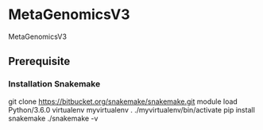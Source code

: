 # MetaGenomicsV3
MetaGenomicsV3

## Prerequisite

### Installation Snakemake

git clone https://bitbucket.org/snakemake/snakemake.git
module load Python/3.6.0
virtualenv myvirtualenv
. ./myvirtualenv/bin/activate
pip install snakemake
./snakemake -v


